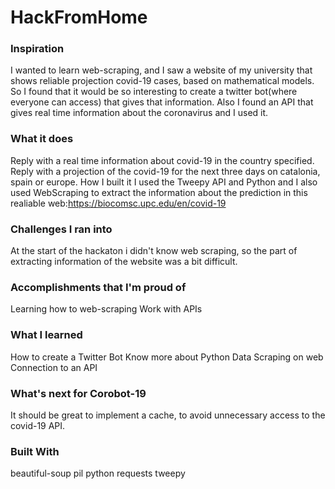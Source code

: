 # HackFromHome

### Inspiration
I wanted to learn web-scraping, and I saw a website of my university that shows reliable projection covid-19 cases, based on mathematical models. So I found that it would be so interesting to create a twitter bot(where everyone can access) that gives that information. Also I found an API that gives real time information about the coronavirus and I used it.

### What it does
Reply with a real time information about covid-19 in the country specified.
Reply with a projection of the covid-19 for the next three days on catalonia, spain or europe.
How I built it
I used the Tweepy API and Python and I also used WebScraping to extract the information about the prediction in this realiable web:https://biocomsc.upc.edu/en/covid-19

### Challenges I ran into
At the start of the hackaton i didn't know web scraping, so the part of extracting information of the website was a bit difficult.

### Accomplishments that I'm proud of
Learning how to web-scraping Work with APIs

### What I learned
How to create a Twitter Bot Know more about Python Data Scraping on web Connection to an API

### What's next for Corobot-19
It should be great to implement a cache, to avoid unnecessary access to the covid-19 API.

### Built With
beautiful-soup
pil
python
requests
tweepy
